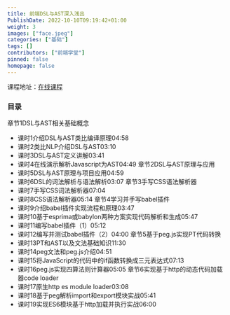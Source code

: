 ```yaml
---
title: 前端DSL与AST深入浅出
PublishDate: 2022-10-10T09:19:42+01:00
weight: 3
images: ["face.jpeg"]
categories: ["基础"]
tags: []
contributors: ["前端学堂"]
pinned: false
homepage: false
---
```


课程地址：[在线课程](https://study.163.com/course/courseMain.htm?courseId=1005094002&share=2&shareId=400000000351011)

### 目录
章节1DSL与AST相关基础概念
- 课时1介绍DSL与AST类比编译原理04:58
- 课时2类比NLP介绍DSL与AST03:10
- 课时3DSL与AST定义讲解03:41
- 课时4在线演示解析Javascript为AST04:49
章节2DSL与AST原理与应用
- 课时5DSL与AST原理与项目应用04:59
- 课时6DSL的词法解析与语法解析03:07
章节3手写CSS语法解析器
- 课时7手写CSS词法解析器07:04
- 课时8CSS语法解析器05:14
章节4学习并手写babel插件
- 课时9介绍babel插件实现流程和原理03:47
- 课时10基于esprima或babylon两种方案实现代码解析和生成05:47
- 课时11编写babel插件（1）05:12
- 课时12编写并测试babel插件（2）04:00
章节5基于peg.js实现PT代码转换
- 课时13PT和AST以及文法基础知识11:30
- 课时14peg文法和peg.js介绍04:51
- 课时15将JavaScript的代码中的if函数转换成三元表达式07:13
- 课时16peg.js实现四算法则计算器05:05
章节6实现基于http的动态代码加载器code loader
- 课时17原生http es module loader03:08
- 课时18基于peg解析import和export模块实战05:41
- 课时19实现ES6模块基于http加载并执行实战06:00

